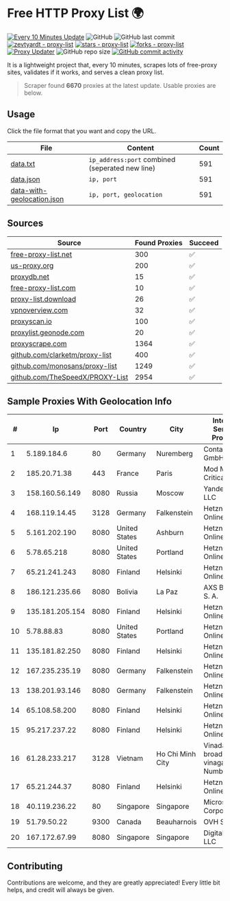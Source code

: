 
# Free HTTP Proxy List 🌍

[![Every 10 Minutes Update](https://github.com/mertguvencli/http-proxy-list/actions/workflows/main.yml/badge.svg?branch=main)](https://github.com/mertguvencli/http-proxy-list/actions/workflows/main.yml)
![GitHub](https://img.shields.io/github/license/mertguvencli/http-proxy-list)
![GitHub last commit](https://img.shields.io/github/last-commit/mertguvencli/http-proxy-list)
[![zevtyardt - proxy-list](https://img.shields.io/static/v1?label=zevtyardt&message=proxy-list&color=blue&logo=github)](https://github.com/zevtyardt/proxy-list "Go to GitHub repo")
[![stars - proxy-list](https://img.shields.io/github/stars/zevtyardt/proxy-list?style=social)](https://github.com/zevtyardt/proxy-list)
[![forks - proxy-list](https://img.shields.io/github/forks/zevtyardt/proxy-list?style=social)](https://github.com/zevtyardt/proxy-list)
[![Proxy Updater](https://github.com/zevtyardt/proxy-list/workflows/Proxy%20Updater/badge.svg)](https://github.com/zevtyardt/proxy-list/actions?query=workflow:"Proxy+Updater")
![GitHub repo size](https://img.shields.io/github/repo-size/zevtyardt/proxy-list)
[![GitHub commit activity](https://img.shields.io/github/commit-activity/m/zevtyardt/proxy-list?logo=commits)](https://github.com/zevtyardt/proxy-list/commits/main)

It is a lightweight project that, every 10 minutes, scrapes lots of free-proxy sites, validates if it works, and serves a clean proxy list.

> Scraper found **6670** proxies at the latest update. Usable proxies are below.

## Usage

Click the file format that you want and copy the URL.

|File|Content|Count|
|----|-------|-----|
|[data.txt](https://raw.githubusercontent.com/mertguvencli/http-proxy-list/main/proxy-list/data.txt)|`ip_address:port` combined (seperated new line)|591|
|[data.json](https://raw.githubusercontent.com/mertguvencli/http-proxy-list/main/proxy-list/data.json)|`ip, port`|591|
|[data-with-geolocation.json](https://raw.githubusercontent.com/mertguvencli/http-proxy-list/main/proxy-list/data-with-geolocation.json)|`ip, port, geolocation`|591|

## Sources

|Source|Found Proxies|Succeed|
|------|-------------|-------|
|[free-proxy-list.net](https://free-proxy-list.net)|300|✅|
|[us-proxy.org](https://www.us-proxy.org)|200|✅|
|[proxydb.net](http://proxydb.net)|15|✅|
|[free-proxy-list.com](https://free-proxy-list.com/?page=&port=&type%5B%5D=http&type%5B%5D=https&up_time=0&search=Search)|10|✅|
|[proxy-list.download](https://www.proxy-list.download/HTTP)|26|✅|
|[vpnoverview.com](https://vpnoverview.com/privacy/anonymous-browsing/free-proxy-servers)|32|✅|
|[proxyscan.io](https://www.proxyscan.io)|100|✅|
|[proxylist.geonode.com](https://proxylist.geonode.com/api/proxy-list?limit=300&page=1&sort_by=lastChecked&sort_type=desc&protocols=http,https)|20|✅|
|[proxyscrape.com](https://api.proxyscrape.com/v2/?request=displayproxies&protocol=http&timeout=10000&country=all&ssl=all&anonymity=all)|1364|✅|
|[github.com/clarketm/proxy-list](https://raw.githubusercontent.com/clarketm/proxy-list/master/proxy-list-raw.txt)|400|✅|
|[github.com/monosans/proxy-list](https://raw.githubusercontent.com/monosans/proxy-list/main/proxies/http.txt)|1249|✅|
|[github.com/TheSpeedX/PROXY-List](https://raw.githubusercontent.com/TheSpeedX/PROXY-List/master/http.txt)|2954|✅|


## Sample Proxies With Geolocation Info

|#|Ip|Port|Country|City|Internet Service Provider|
|-|--|----|-------|----|-------------------------|
|1|5.189.184.6|80|Germany|Nuremberg|Contabo GmbH|
|2|185.20.71.38|443|France|Paris|Mod Mission Critical LLC|
|3|158.160.56.149|8080|Russia|Moscow|Yandex.Cloud LLC|
|4|168.119.14.45|3128|Germany|Falkenstein|Hetzner Online GmbH|
|5|5.161.202.190|8080|United States|Ashburn|Hetzner Online GmbH|
|6|5.78.65.218|8080|United States|Portland|Hetzner Online GmbH|
|7|65.21.241.243|8080|Finland|Helsinki|Hetzner Online GmbH|
|8|186.121.235.66|8080|Bolivia|La Paz|AXS Bolivia S. A.|
|9|135.181.205.154|8080|Finland|Helsinki|Hetzner Online GmbH|
|10|5.78.88.83|8080|United States|Portland|Hetzner Online GmbH|
|11|135.181.82.250|8080|Finland|Helsinki|Hetzner Online GmbH|
|12|167.235.235.19|8080|Germany|Falkenstein|Hetzner Online GmbH|
|13|138.201.93.146|8080|Germany|Falkenstein|Hetzner Online GmbH|
|14|65.108.58.200|8080|Finland|Helsinki|Hetzner Online GmbH|
|15|95.217.237.22|8080|Finland|Helsinki|Hetzner Online GmbH|
|16|61.28.233.217|3128|Vietnam|Ho Chi Minh City|Vinadata broadcast via vinagame AS Number|
|17|65.21.244.37|8080|Finland|Helsinki|Hetzner Online GmbH|
|18|40.119.236.22|80|Singapore|Singapore|Microsoft Corporation|
|19|51.79.50.22|9300|Canada|Beauharnois|OVH SAS|
|20|167.172.67.99|8080|Singapore|Singapore|DigitalOcean, LLC|



## Contributing

Contributions are welcome, and they are greatly appreciated! Every
little bit helps, and credit will always be given.

